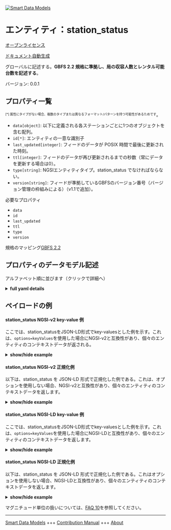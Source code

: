 <!-- 10-Header -->  
[![Smart Data Models](https://smartdatamodels.org/wp-content/uploads/2022/01/SmartDataModels_logo.png "Logo")](https://smartdatamodels.org)  
エンティティ：station_status  
=====================<!-- /10-Header -->  
<!-- 15-License -->  
[オープンライセンス](https://github.com/smart-data-models//dataModel.GBFS/blob/master/station_status/LICENSE.md)  
[ドキュメント自動生成](https://docs.google.com/presentation/d/e/2PACX-1vTs-Ng5dIAwkg91oTTUdt8ua7woBXhPnwavZ0FxgR8BsAI_Ek3C5q97Nd94HS8KhP-r_quD4H0fgyt3/pub?start=false&loop=false&delayms=3000#slide=id.gb715ace035_0_60)  
<!-- /15-License -->  
<!-- 20-Description -->  
グローバルに記述する。**GBFS 2.2 規格に準拠し、局の収容人数とレンタル可能台数を記述する**。  
バージョン: 0.0.1  
<!-- /20-Description -->  
<!-- 30-PropertiesList -->  

## プロパティ一覧  

<sup><sub>[*] 属性にタイプがない場合、複数のタイプまたは異なるフォーマット/パターンを持つ可能性があるためです</sub></sup>。  
- `data[object]`: 以下に定義される各ステーションごとに1つのオブジェクトを含む配列。  - `id[*]`: エンティティの一意な識別子  - `last_updated[integer]`: フィードのデータが POSIX 時間で最後に更新された時刻。  - `ttl[integer]`: フィードのデータが再び更新されるまでの秒数（常にデータを更新する場合は0）。  - `type[string]`: NGSIエンティティタイプ。station_status でなければならない。  - `version[string]`: フィードが準拠しているGBFSのバージョン番号（バージョン管理の枠組みによる）（v1.1で追加）。  <!-- /30-PropertiesList -->  
<!-- 35-RequiredProperties -->  
必要なプロパティ  
- `data`  - `id`  - `last_updated`  - `ttl`  - `type`  - `version`  <!-- /35-RequiredProperties -->  
<!-- 40-RequiredProperties -->  
規格のマッピング[GBFS 2.2](https://github.com/NABSA/gbfs/blob/v2.2/gbfs.md)  
<!-- /40-RequiredProperties -->  
<!-- 50-DataModelHeader -->  
## プロパティのデータモデル記述  
アルファベット順に並びます（クリックで詳細へ）  
<!-- /50-DataModelHeader -->  
<!-- 60-ModelYaml -->  
<details><summary><strong>full yaml details</strong></summary>    
```yaml  
station_status:    
  description: 'Describes the capacity and rental availability of the station According to the Standard GBFS 2.2'    
  properties:    
    data:    
      description: 'Array that contains one object per station as defined below.'    
      properties:    
        stations:    
          items:    
            properties:    
              is_installed:    
                description: 'Is the station currently on the street?'    
                type: boolean    
              is_renting:    
                description: 'Is the station currently renting vehicles?'    
                type: boolean    
              is_returning:    
                description: 'Is the station accepting vehicle returns?'    
                type: boolean    
              last_reported:    
                description: 'The last time this station reported its status to the operator''s backend in POSIX time.'    
                minimum: 1450155600    
                type: number    
              num_bikes_available:    
                description: 'Number of vehicles of any type physically available for rental at the station.'    
                minimum: 0    
                type: number    
              num_bikes_disabled:    
                description: 'Number of disabled vehicles of any type at the station.'    
                minimum: 0    
                type: number    
              num_docks_available:    
                description: 'Number of functional docks physically at the station.'    
                minimum: 0    
                type: number    
              num_docks_disabled:    
                description: 'Number of empty but disabled docks at the station.'    
                minimum: 0    
                type: number    
              station_id:    
                description: 'Identifier of a station.'    
                type: string    
              vehicle_docks_available:    
                dependencies:    
                  vehicle_docks_available:    
                    - vehicle_type_ids    
                    - count    
                description: 'Object displaying available docks by vehicle type (added in v2.1-RC).'    
                items:    
                  properties:    
                    count:    
                      description: 'A number representing the total number of available docks for the defined vehicle type (added in v2.1-RC).'    
                      minimum: 0    
                      type: number    
                    vehicle_type_ids:    
                      description: 'An array of strings where each string represents a vehicle_type_id that is able to use a particular type of dock at the station (added in v2.1-RC).'    
                      items:    
                        type: string    
                      type: array    
                  type: object    
                type: array    
              vehicles:    
                description: 'Array of objects containing data about a specific vehicle that is present at the docking station (added in v2.1-RC).'    
                items:    
                  properties:    
                    bike_id:    
                      description: 'Rotated identifier of a vehicle (added in v2.1-RC).'    
                      type: string    
                    current_range_meters:    
                      description: 'The furthest distance in meters that the vehicle can travel without recharging or refueling with the vehicle''s current charge or fuel (added in v2.1-RC).'    
                      minimum: 0    
                      type: number    
                    is_disabled:    
                      description: 'Is the vehicle currently disabled (broken)? (added in v2.1-RC)'    
                      type: boolean    
                    is_reserved:    
                      description: 'Is the vehicle currently reserved for someone else? (added in v2.1-RC)'    
                      type: boolean    
                    vehicle_type_id:    
                      description: 'The vehicle_type_id of this vehicle as described in vehicle_types.json (added in v2.1-RC).'    
                      type: string    
                  type: object    
                required:    
                  - bike_id    
                  - is_reserved    
                  - is_disabled    
                  - vehicle_type_id    
                type: array    
              vehicles_types_available:    
                description: 'Array of objects displaying the total number of each vehicle type at the station (added in v2.1-RC).'    
                items:    
                  properties:    
                    count:    
                      description: 'A number representing the total amount of this vehicle type at the station (added in v2.1-RC).'    
                      minimum: 0    
                      type: number    
                    vehicle_type_id:    
                      description: 'The vehicle_type_id of vehicle at the station (added in v2.1-RC).'    
                      type: string    
                  type: object    
                type: array    
            type: object    
          required:    
            - station_id    
            - num_bikes_available    
            - is_installed    
            - is_renting    
            - is_returning    
            - last_reported    
          type: array    
      required:    
        - stations    
      type: object    
      x-ngsi:    
        type: Property    
    id:    
      anyOf:    
        - description: 'Property. Identifier format of any NGSI entity'    
          maxLength: 256    
          minLength: 1    
          pattern: ^[\w\-\.\{\}\$\+\*\[\]`|~^@!,:\\]+$    
          type: string    
        - description: 'Property. Identifier format of any NGSI entity'    
          format: uri    
          type: string    
      description: 'Unique identifier of the entity'    
      x-ngsi:    
        type: Property    
    last_updated:    
      description: 'Last time the data in the feed was updated in POSIX time.'    
      minimum: 1450155600    
      type: integer    
      x-ngsi:    
        type: Property    
    ttl:    
      description: 'Number of seconds before the data in the feed will be updated again (0 if the data should always be refreshed).'    
      minimum: 0    
      type: integer    
      x-ngsi:    
        type: Property    
    type:    
      description: 'NGSI entity type. It has to be station_status'    
      enum:    
        - station_status    
      type: string    
      x-ngsi:    
        type: Property    
    version:    
      description: 'GBFS version number to which the feed conforms, according to the versioning framework (added in v1.1).'    
      enum:    
        - 2.1-RC2    
        - 2.1    
        - 2.2    
        - 3.0    
      type: string    
      x-ngsi:    
        type: Property    
  required:    
    - data    
    - id    
    - last_updated    
    - ttl    
    - type    
    - version    
  type: object    
  x-derived-from: https://github.com/NABSA/gbfs/blob/v2.2/gbfs.md    
  x-disclaimer: 'Redistribution and use in source and binary forms, with or without modification, are permitted  provided that the license conditions are met. Copyleft (c) 2021 Contributors to Smart Data Models Program'    
  x-license-url: https://github.com/smart-data-models/dataModel.GBFS/blob/master/station_status/LICENSE.md    
  x-model-schema: https://smart-data-models.github.io/dataModel.GBFS/station_status/schema.json    
  x-model-tags: GBFS    
  x-version: 0.0.1    
```  
</details>    
<!-- /60-ModelYaml -->  
<!-- 70-MiddleNotes -->  
<!-- /70-MiddleNotes -->  
<!-- 80-Examples -->  
## ペイロードの例  
#### station_status NGSI-v2 key-value 例  
ここでは、station_statusをJSON-LD形式でkey-valuesとした例を示す。これは、`options=keyValues`を使用した場合にNGSI-v2と互換性があり、個々のエンティティのコンテキストデータが返される。  
<details><summary><strong>show/hide example</strong></summary>    
```json  
{  
  "id": "urn:ngsi-ld:station_status:id:FNNO:60592292",  
  "type": "station_status",  
  "last_updated": 1609866247,  
  "ttl": 0,  
  "version": "3.0",  
  "data": {  
    "stations": [  
      {  
        "station_id": "station1",  
        "is_installed": true,  
        "is_renting": true,  
        "is_returning": true,  
        "last_reported": 1609866125,  
        "num_docks_available": 3,  
        "vehicle_docks_available": [  
          {  
            "vehicle_type_ids": [  
              "abc123"  
            ],  
            "count": 2  
          },  
          {  
            "vehicle_type_ids": [  
              "def456"  
            ],  
            "count": 1  
          }  
        ],  
        "num_bikes_available": 1,  
        "vehicle_types_available": [  
          {  
            "vehicle_type_id": "abc123",  
            "count": 1  
          },  
          {  
            "vehicle_type_id": "def456",  
            "count": 0  
          }  
        ]  
      },  
      {  
        "station_id": "station2",  
        "is_installed": true,  
        "is_renting": true,  
        "is_returning": true,  
        "last_reported": 1609866106,  
        "num_docks_available": 8,  
        "vehicle_docks_available": [  
          {  
            "vehicle_type_ids": [  
              "abc123"  
            ],  
            "count": 6  
          },  
          {  
            "vehicle_type_ids": [  
              "def456"  
            ],  
            "count": 2  
          }  
        ],  
        "num_bikes_available": 6,  
        "vehicle_types_available": [  
          {  
            "vehicle_type_id": "abc123",  
            "count": 2  
          },  
          {  
            "vehicle_type_id": "def456",  
            "count": 4  
          }  
        ]  
      }  
    ]  
  }  
}  
```  
</details>  
#### station_status NGSI-v2 正規化例  
以下は、station_status を JSON-LD 形式で正規化した例である。これは、オプションを使用しない場合、NGSI-v2と互換性があり、個々のエンティティのコンテキストデータを返します。  
<details><summary><strong>show/hide example</strong></summary>    
```json  
{  
  "id": "urn:ngsi-ld:station_status:id:FNNO:60592292",  
  "type": "station_status",  
  "last_updated": {  
    "type": "Number",  
    "value": 1609866247  
  },  
  "ttl": {  
    "type": "Number",  
    "value": 0  
  },  
  "version": {  
    "type": "Text",  
    "value": "3.0"  
  },  
  "data": {  
    "type": "StructuredValue",  
    "value": {  
      "stations": [  
        {  
          "station_id": "station1",  
          "is_installed": true,  
          "is_renting": true,  
          "is_returning": true,  
          "last_reported": 1609866125,  
          "num_docks_available": 3,  
          "vehicle_docks_available": [  
            {  
              "vehicle_type_ids": [  
                "abc123"  
              ],  
              "count": 2  
            },  
            {  
              "vehicle_type_ids": [  
                "def456"  
              ],  
              "count": 1  
            }  
          ],  
          "num_bikes_available": 1,  
          "vehicle_types_available": [  
            {  
              "vehicle_type_id": "abc123",  
              "count": 1  
            },  
            {  
              "vehicle_type_id": "def456",  
              "count": 0  
            }  
          ]  
        },  
        {  
          "station_id": "station2",  
          "is_installed": true,  
          "is_renting": true,  
          "is_returning": true,  
          "last_reported": 1609866106,  
          "num_docks_available": 8,  
          "vehicle_docks_available": [  
            {  
              "vehicle_type_ids": [  
                "abc123"  
              ],  
              "count": 6  
            },  
            {  
              "vehicle_type_ids": [  
                "def456"  
              ],  
              "count": 2  
            }  
          ],  
          "num_bikes_available": 6,  
          "vehicle_types_available": [  
            {  
              "vehicle_type_id": "abc123",  
              "count": 2  
            },  
            {  
              "vehicle_type_id": "def456",  
              "count": 4  
            }  
          ]  
        }  
      ]  
    }  
  }  
}  
```  
</details>  
#### station_status NGSI-LD key-value 例  
ここでは、station_statusをJSON-LD形式でkey-valuesとした例を示す。これは、`options=keyValues`を使用した場合にNGSI-LDと互換性があり、個々のエンティティのコンテキストデータを返します。  
<details><summary><strong>show/hide example</strong></summary>    
```json  
{  
    "id": "urn:ngsi-ld:station_status:id:FNNO:60592292",  
    "type": "station_status",  
    "last_updated": 1609866247,  
    "ttl": 0,  
    "version": "3.0",  
    "data": {  
        "stations": [  
            {  
                "station_id": "station1",  
                "is_installed": true,  
                "is_renting": true,  
                "is_returning": true,  
                "last_reported": 1609866125,  
                "num_docks_available": 3,  
                "vehicle_docks_available": [  
                    {  
                        "vehicle_type_ids": [  
                            "abc123"  
                        ],  
                        "count": 2  
                    },  
                    {  
                        "vehicle_type_ids": [  
                            "def456"  
                        ],  
                        "count": 1  
                    }  
                ],  
                "num_bikes_available": 1,  
                "vehicle_types_available": [  
                    {  
                        "vehicle_type_id": "abc123",  
                        "count": 1  
                    },  
                    {  
                        "vehicle_type_id": "def456",  
                        "count": 0  
                    }  
                ]  
            },  
            {  
                "station_id": "station2",  
                "is_installed": true,  
                "is_renting": true,  
                "is_returning": true,  
                "last_reported": 1609866106,  
                "num_docks_available": 8,  
                "vehicle_docks_available": [  
                    {  
                        "vehicle_type_ids": [  
                            "abc123"  
                        ],  
                        "count": 6  
                    },  
                    {  
                        "vehicle_type_ids": [  
                            "def456"  
                        ],  
                        "count": 2  
                    }  
                ],  
                "num_bikes_available": 6,  
                "vehicle_types_available": [  
                    {  
                        "vehicle_type_id": "abc123",  
                        "count": 2  
                    },  
                    {  
                        "vehicle_type_id": "def456",  
                        "count": 4  
                    }  
                ]  
            }  
        ]  
    },  
    "@context": [  
        "https://smartdatamodels.org/context.jsonld",  
        "https://raw.githubusercontent.com/smart-data-models/dataModel.GBFS/master/context.jsonld"  
    ]  
}  
```  
</details>  
#### station_status NGSI-LD 正規化例  
以下は、station_status を JSON-LD 形式で正規化した例である。これはオプションを使用しない場合、NGSI-LDと互換性があり、個々のエンティティのコンテキストデータを返します。  
<details><summary><strong>show/hide example</strong></summary>    
```json  
{  
    "id": "urn:ngsi-ld:station_status:id:FNNO:60592292",  
    "type": "station_status",  
    "last_updated": {  
        "type": "Property",  
        "value": 1609866247  
    },  
    "ttl": {  
        "type": "Property",  
        "value": 0  
    },  
    "version": {  
        "type": "Property",  
        "value": "3.0"  
    },  
    "data": {  
        "type": "Property",  
        "value": {  
            "stations": [  
                {  
                    "station_id": "station1",  
                    "is_installed": true,  
                    "is_renting": true,  
                    "is_returning": true,  
                    "last_reported": 1609866125,  
                    "num_docks_available": 3,  
                    "vehicle_docks_available": [  
                        {  
                            "vehicle_type_ids": [  
                                "abc123"  
                            ],  
                            "count": 2  
                        },  
                        {  
                            "vehicle_type_ids": [  
                                "def456"  
                            ],  
                            "count": 1  
                        }  
                    ],  
                    "num_bikes_available": 1,  
                    "vehicle_types_available": [  
                        {  
                            "vehicle_type_id": "abc123",  
                            "count": 1  
                        },  
                        {  
                            "vehicle_type_id": "def456",  
                            "count": 0  
                        }  
                    ]  
                },  
                {  
                    "station_id": "station2",  
                    "is_installed": true,  
                    "is_renting": true,  
                    "is_returning": true,  
                    "last_reported": 1609866106,  
                    "num_docks_available": 8,  
                    "vehicle_docks_available": [  
                        {  
                            "vehicle_type_ids": [  
                                "abc123"  
                            ],  
                            "count": 6  
                        },  
                        {  
                            "vehicle_type_ids": [  
                                "def456"  
                            ],  
                            "count": 2  
                        }  
                    ],  
                    "num_bikes_available": 6,  
                    "vehicle_types_available": [  
                        {  
                            "vehicle_type_id": "abc123",  
                            "count": 2  
                        },  
                        {  
                            "vehicle_type_id": "def456",  
                            "count": 4  
                        }  
                    ]  
                }  
            ]  
        }  
    },  
    "@context": [  
        "https://smartdatamodels.org/context.jsonld",  
        "https://raw.githubusercontent.com/smart-data-models/dataModel.GBFS/master/context.jsonld"  
    ]  
}  
```  
</details><!-- /80-Examples -->  
<!-- 90-FooterNotes -->  
<!-- /90-FooterNotes -->  
<!-- 95-Units -->  
マグニチュード単位の扱いについては、[FAQ 10](https://smartdatamodels.org/index.php/faqs/)を参照してください。  
<!-- /95-Units -->  
<!-- 97-LastFooter -->  
---  
[Smart Data Models](https://smartdatamodels.org) +++ [Contribution Manual](https://bit.ly/contribution_manual) +++ [About](https://bit.ly/Introduction_SDM)<!-- /97-LastFooter -->  
